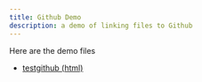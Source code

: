 ```yaml
---
title: Github Demo
description: a demo of linking files to Github
---
```


Here are the demo files
- [testgithub (html)](testgithub.html)
